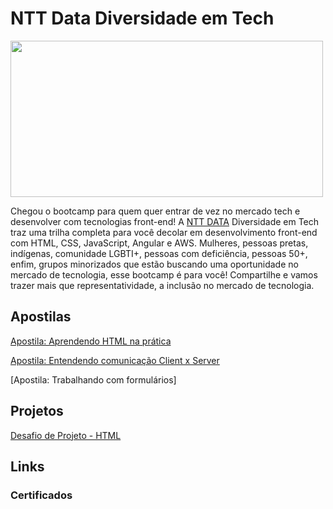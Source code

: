 # NTT Data Diversidade em Tech

<img src="https://media4.giphy.com/media/6XX4V0O8a0xdS/giphy.gif" width="500" height="250" />

Chegou o bootcamp para quem quer entrar de vez no mercado tech e desenvolver com tecnologias front-end! 
A [NTT DATA](https://services.global.ntt/) Diversidade em Tech traz uma trilha completa para você decolar em desenvolvimento front-end com HTML, CSS, JavaScript, Angular e AWS. Mulheres, pessoas pretas, indígenas, comunidade LGBTI+, pessoas com deficiência, pessoas 50+, enfim, grupos minorizados que estão buscando uma oportunidade no mercado de tecnologia, esse bootcamp é para você! Compartilhe e vamos trazer mais que representatividade, a inclusão no mercado de tecnologia.

<!-- https://web.dio.me/track/38a27e68-67ae-444d-9110-1056e605237d -->

## Apostilas

[Apostila: Aprendendo HTML na prática](https://github.com/claudiadejesusdantas/NTTDataDiversidadeEmTech/blob/main/%5BCurso%5D%20HTML%20na%20pr%C3%A1tica.pdf)

[Apostila: Entendendo comunicação Client x Server](https://github.com/claudiadejesusdantas/NTTDataDiversidadeEmTech/blob/main/%5BDio%5D%20Entendendo%20Comunica%C3%A7%C3%A3o%20Client%20x%20Server.pdf)

[Apostila: Trabalhando com formulários]

## Projetos
[Desafio de Projeto - HTML](https://github.com/claudiadejesusdantas/NTTDataDiversidadeEmTech/tree/main/DesafioDeProjeto__HTML)
[]()

## Links

### Certificados

